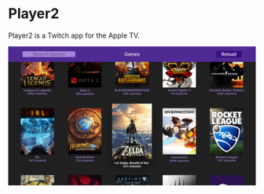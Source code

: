 # Player2
Player2 is a Twitch app for the Apple TV.

![Screenshot](https://github.com/papertigers/Player2/blob/develop/Screenshots/Player2%20%20-%20Games.png?raw=true)
